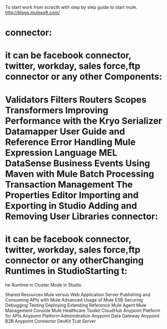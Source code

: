 To start work from scracth with step by step guide to start mule.
http://blogs.mulesoft.com/

connector:
==========
it can be facebook connector, twitter, workday, sales force,ftp connector or any other
Components:
===========

 
 Validators
 Filters
 Routers
 Scopes
 Transformers
Improving Performance with the Kryo Serializer
 Datamapper User Guide and Reference
 Error Handling
 Mule Expression Language MEL
 DataSense
Business Events
 Using Maven with Mule
 Batch Processing
 Transaction Management
The Properties Editor
Importing and Exporting in Studio
Adding and Removing User Libraries
connector:
==========
it can be facebook connector, twitter, workday, sales force,ftp connector or any otherChanging Runtimes in StudioStarting t:
===========
he Runtime in Cluster Mode in Studio

 Shared Resources
Mule versus Web Application Server
 Publishing and Consuming APIs with Mule
 Advanced Usage of Mule ESB
 Securing
 Debugging
 Testing
 Deploying
 Extending
 Reference
 Mule Agent
 Mule Management Console
 Mule Healthcare Toolkit
 CloudHub
 Anypoint Platform for APIs
 Anypoint Platform Administration
 Anypoint Data Gateway
 Anypoint B2B
 Anypoint Connector DevKit
 Tcat Server
